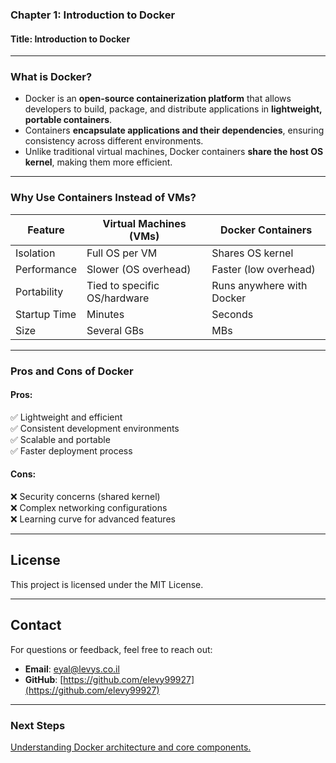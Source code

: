 ### **Chapter 1: Introduction to Docker**
#### **Title: Introduction to Docker**
---
### **What is Docker?**
- Docker is an **open-source containerization platform** that allows developers to build, package, and distribute applications in **lightweight, portable containers**.
- Containers **encapsulate applications and their dependencies**, ensuring consistency across different environments.
- Unlike traditional virtual machines, Docker containers **share the host OS kernel**, making them more efficient.

---
### **Why Use Containers Instead of VMs?**
| Feature        | Virtual Machines (VMs) | Docker Containers |
|---------------|-----------------------|-------------------|
| Isolation    | Full OS per VM | Shares OS kernel |
| Performance  | Slower (OS overhead) | Faster (low overhead) |
| Portability  | Tied to specific OS/hardware | Runs anywhere with Docker |
| Startup Time | Minutes | Seconds |
| Size | Several GBs | MBs |

---
### **Pros and Cons of Docker**
#### **Pros:**
✅ Lightweight and efficient  
✅ Consistent development environments  
✅ Scalable and portable  
✅ Faster deployment process  

#### **Cons:**
❌ Security concerns (shared kernel)  
❌ Complex networking configurations  
❌ Learning curve for advanced features  

---
## License
This project is licensed under the MIT License.

---
## **Contact**
For questions or feedback, feel free to reach out:
- **Email**: eyal@levys.co.il
- **GitHub**: [https://github.com/elevy99927](https://github.com/elevy99927)

---
### **Next Steps**
<A href="./Chapter-02.md">Understanding Docker architecture and core components. </A>
